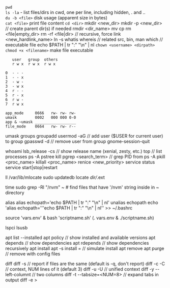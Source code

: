 `pwd`<br>
`ls -la` - list files/dirs in cwd, one per line, including hidden, . and ..<br>
`du -b <file>` disk usage (apparent size in bytes)<br>
`cat <file>` print file content
`cd <dir>`
mkdir <new_dir>
mkdir -p <new_dir> // create parent dir(s) if needed
rmdir <dir_name>
mv <src> <dest>
cp <src> <dest>
rm <file|empty_dir>
rm -rf <file|dir> // recursive, force
link <filename> <new_hardlink_name>
ln -s <filename> <symlink>
whatis <glob>
whereis <glob> // related src, bin, man
which <glob> // executable file
echo $PATH | tr ":" "\n" | nl
`chown <username> <dirpath>`<br>
`chmod +x <filename>` make file executable<br>
```
   user   group  others
   r w x  r w x  r w x

0  - - -
1  - - x
2  - w -
3  - w x
4  r - -
5  r - x
6  r w -
7  r w x

app_mode     0666   rw- rw- rw-
umask        0002   000 000 0-0
app & ~umask __________________
file_mode    0664   rw- rw- r-- 
```

umask
groups
groupadd <group>
usermod -aG <group> <username> // add user ($USER for current user) to group
gpasswd -d <username> <group> // remove user from group
gnome-session-quit

whoami
lsb_release -cs // show release name (xenial, zesty, etc.)
top // list processes
ps -A
pstree
kill <PID>
pgrep <search_term> // grep PID from ps -A
pkill <proc_name>
killall <proc_name>
renice <new_priority> <PID>
service <service-name> status
service <service-name> start|stop|restart
   
ll /var/lib/mlocate
sudo updatedb
locate *dir/*.ext

time sudo grep -Rl "/nvm" ~ # find files that have '/nvm' string inside in ~ directory

alias
alias echopath='echo $PATH | tr ":" "\n" | nl'
unalias echopath
echo 'alias echopath='\''echo $PATH | tr ":" "\n" | nl'\' >> ~/.bashrc

source 'vars.env' & bash 'scriptname.sh'
(. vars.env & ./scriptname.sh)


lspci
lsusb

apt list --installed
apt policy <package> // show installed and available versions
apt depends <package> // show dependencies
apt rdepends <package> // show dependencies recursively
apt install <package>
apt -s install <package>=<version> // simulate install
apt remove <package>
apt purge <package> // remove with config files

diff <file1> <file2>
diff -s // report if files are the same (default is -q, don't report)
diff -c -C <NUM> // context, NUM lines of it (default 3)
diff -u -U <NUM> // unified context
diff -y --left-columnt // two columns
diff -t --tabsize=<NUM=8> // expand tabs in output
diff -e > <script> | echo w>> <script> // make script for ed/ex
ex - <file1> < <script> // apply script to file

cmp <file1> <file2>
cmp -l // verbose, to EOF
cmp -b // print byte as ASCII
cmp -i, --ignore-initial=<SKIP12>:<SKIP2>// skip first bytes (kB=1000, K=1024, MB, M...)
